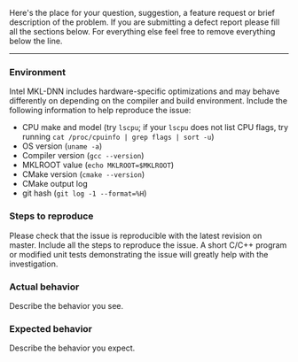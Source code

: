Here's the place for your question, suggestion, a feature request or brief
description of the problem. If you are submitting a defect report please fill
all the sections below. For everything else feel free to remove everything
below the line.

-----------------------------------------------------------------------------

### Environment
Intel MKL-DNN includes hardware-specific optimizations and may behave
differently on depending on the compiler and build environment. Include
the following information to help reproduce the issue:
* CPU make and model (try `lscpu`; if your `lscpu` does not list CPU flags,
  try running `cat /proc/cpuinfo | grep flags | sort -u`)
* OS version (`uname -a`)
* Compiler version (`gcc --version`)
* MKLROOT value (`echo MKLROOT=$MKLROOT`)
* CMake version (`cmake --version`)
* CMake output log
* git hash (`git log -1 --format=%H`)

### Steps to reproduce
Please check that the issue is reproducible with the latest revision on
master. Include all the steps to reproduce the issue. A short C/C++ program
or modified unit tests demonstrating the issue will greatly help
with the investigation.

### Actual behavior
Describe the behavior you see.

### Expected behavior
Describe the behavior you expect.
